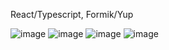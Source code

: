 React/Typescript, Formik/Yup

![image](https://user-images.githubusercontent.com/45520351/212965095-81803a07-eec7-46db-8300-972695ee7dca.png)
![image](https://user-images.githubusercontent.com/45520351/212966475-f7ccdeb6-a979-4f72-995a-12399f000e00.png)
![image](https://user-images.githubusercontent.com/45520351/212966650-90a22543-678f-40a2-ab5e-d13e24353864.png)
![image](https://user-images.githubusercontent.com/45520351/212966704-815a0de8-3b0e-4d49-a3e8-1bf9c138dab0.png)
